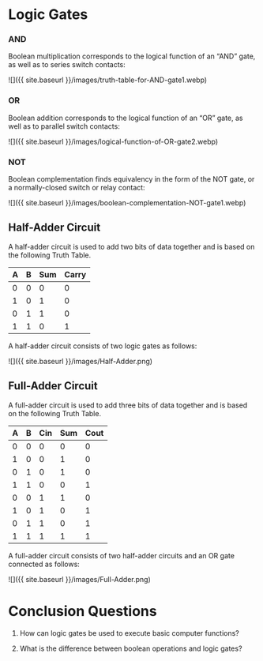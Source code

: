 # Logic Gates

### AND
Boolean multiplication corresponds to the logical function of an “AND” gate, as well as to series switch contacts:

![]({{ site.baseurl }}/images/truth-table-for-AND-gate1.webp)


### OR
Boolean addition corresponds to the logical function of an “OR” gate, as well as to parallel switch contacts:

![]({{ site.baseurl }}/images/logical-function-of-OR-gate2.webp)


### NOT
Boolean complementation finds equivalency in the form of the NOT gate, or a normally-closed switch or relay contact:

![]({{ site.baseurl }}/images/boolean-complementation-NOT-gate1.webp)

## Half-Adder Circuit
A half-adder circuit is used to add two bits of data together and is based on the following Truth Table.

|A|B|Sum|Carry|
|-|-|-|-|
|0|0|0|0|
|1|0|1|0|
|0|1|1|0|
|1|1|0|1|

A half-adder circuit consists of two logic gates as follows:

![]({{ site.baseurl }}/images/Half-Adder.png)

## Full-Adder Circuit
A full-adder circuit is used to add three bits of data together and is based on the following Truth Table.

|A|B|Cin|Sum|Cout|
|-|-|-|-|-|
|0|0|0|0|0|
|1|0|0|1|0|
|0|1|0|1|0|
|1|1|0|0|1|
|0|0|1|1|0|
|1|0|1|0|1|
|0|1|1|0|1|
|1|1|1|1|1|

A full-adder circuit consists of two half-adder circuits and an OR gate connected as follows:

![]({{ site.baseurl }}/images/Full-Adder.png)

# Conclusion Questions

1. How can logic gates be used to execute basic computer functions?

2. What is the difference between boolean operations and logic gates?